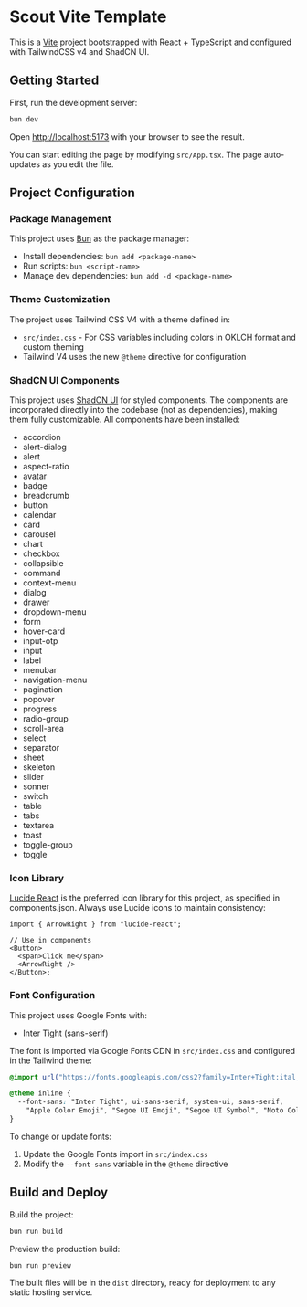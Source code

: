 # Scout Vite Template

This is a [Vite](https://vite.dev) project bootstrapped with React + TypeScript and configured with TailwindCSS v4 and ShadCN UI.

## Getting Started

First, run the development server:

```bash
bun dev
```

Open [http://localhost:5173](http://localhost:5173) with your browser to see the result.

You can start editing the page by modifying `src/App.tsx`. The page auto-updates as you edit the file.

## Project Configuration

### Package Management

This project uses [Bun](https://bun.sh/) as the package manager:

- Install dependencies: `bun add <package-name>`
- Run scripts: `bun <script-name>`
- Manage dev dependencies: `bun add -d <package-name>`

### Theme Customization

The project uses Tailwind CSS V4 with a theme defined in:

- `src/index.css` - For CSS variables including colors in OKLCH format and custom theming
- Tailwind V4 uses the new `@theme` directive for configuration

### ShadCN UI Components

This project uses [ShadCN UI](https://ui.shadcn.com) for styled components. The components are incorporated directly into the codebase (not as dependencies), making them fully customizable. All components have been installed:

- accordion
- alert-dialog
- alert
- aspect-ratio
- avatar
- badge
- breadcrumb
- button
- calendar
- card
- carousel
- chart
- checkbox
- collapsible
- command
- context-menu
- dialog
- drawer
- dropdown-menu
- form
- hover-card
- input-otp
- input
- label
- menubar
- navigation-menu
- pagination
- popover
- progress
- radio-group
- scroll-area
- select
- separator
- sheet
- skeleton
- slider
- sonner
- switch
- table
- tabs
- textarea
- toast
- toggle-group
- toggle

### Icon Library

[Lucide React](https://lucide.dev/) is the preferred icon library for this project, as specified in components.json. Always use Lucide icons to maintain consistency:

```tsx
import { ArrowRight } from "lucide-react";

// Use in components
<Button>
  <span>Click me</span>
  <ArrowRight />
</Button>;
```

### Font Configuration

This project uses Google Fonts with:

- Inter Tight (sans-serif)

The font is imported via Google Fonts CDN in `src/index.css` and configured in the Tailwind theme:

```css
@import url("https://fonts.googleapis.com/css2?family=Inter+Tight:ital,opsz,wght@0,14..32,100..900;1,14..32,100..900&display=swap");

@theme inline {
  --font-sans: "Inter Tight", ui-sans-serif, system-ui, sans-serif,
    "Apple Color Emoji", "Segoe UI Emoji", "Segoe UI Symbol", "Noto Color Emoji";
}
```

To change or update fonts:

1. Update the Google Fonts import in `src/index.css`
2. Modify the `--font-sans` variable in the `@theme` directive

## Build and Deploy

Build the project:

```bash
bun run build
```

Preview the production build:

```bash
bun run preview
```

The built files will be in the `dist` directory, ready for deployment to any static hosting service.
